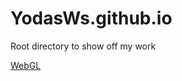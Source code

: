 # YodasWs.github.io
Root directory to show off my work

[WebGL](https://yodasws.github.io/interstellar/#!/galaxy/)
